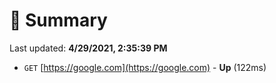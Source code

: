 # 📖 Summary
Last updated: **4/29/2021, 2:35:39 PM**

- `GET` [https://google.com](https://google.com) - **Up** (122ms)
